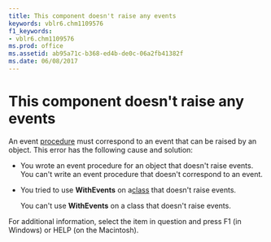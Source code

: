 ```yaml
---
title: This component doesn't raise any events
keywords: vblr6.chm1109576
f1_keywords:
- vblr6.chm1109576
ms.prod: office
ms.assetid: ab95a71c-b368-ed4b-de0c-06a2fb41382f
ms.date: 06/08/2017
---
```



# This component doesn't raise any events

An event [procedure](../../Glossary/vbe-glossary.md#procedure) must correspond to an event that can be raised by an object. This error has the following cause and solution:



- You wrote an event procedure for an object that doesn't raise events. You can't write an event procedure that doesn't correspond to an event.
    
- You tried to use  **WithEvents** on a[class](../../Glossary/vbe-glossary.md#clas) that doesn't raise events.
    
    You can't use  **WithEvents** on a class that doesn't raise events.
    

For additional information, select the item in question and press F1 (in Windows) or HELP (on the Macintosh).

